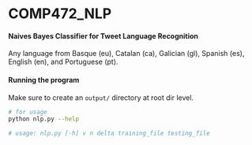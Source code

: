 # COMP472_NLP

#### Naives Bayes Classifier for Tweet Language Recognition

Any language from Basque (eu), Catalan (ca), Galician (gl), Spanish (es), English (en), and Portuguese (pt).


#### Running the program
Make sure to create an `output/` directory at root dir level.
```sh
# for usage
python nlp.py --help

# usage: nlp.py [-h] v n delta training_file testing_file

```